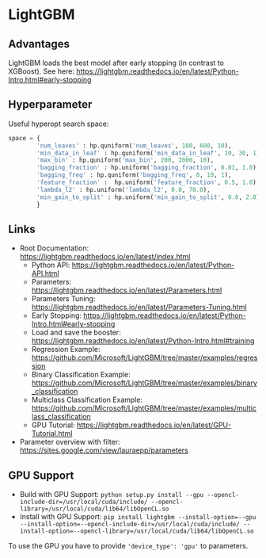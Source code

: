 # LightGBM

## Advantages

LightGBM loads the best model after early stopping (in contrast to
XGBoost). See here:
<https://lightgbm.readthedocs.io/en/latest/Python-Intro.html#early-stopping>

## Hyperparameter

Useful hyperopt search space:

``` python
space = {
        'num_leaves' : hp.quniform('num_leaves', 100, 600, 10),
        'min_data_in_leaf' : hp.quniform('min_data_in_leaf', 10, 30, 1),
        'max_bin' : hp.quniform('max_bin', 200, 2000, 10),
        'bagging_fraction' : hp.uniform('bagging_fraction', 0.01, 1.0),
        'bagging_freq' : hp.quniform('bagging_freq', 0, 10, 1),
        'feature_fraction' :  hp.uniform('feature_fraction', 0.5, 1.0),
        'lambda_l2' : hp.uniform('lambda_l2', 0.0, 70.0),
        'min_gain_to_split' : hp.uniform('min_gain_to_split', 0.0, 2.0),
        }
```

## Links

  - Root Documentation:
    <https://lightgbm.readthedocs.io/en/latest/index.html>
      - Python API:
        <https://lightgbm.readthedocs.io/en/latest/Python-API.html>
      - Parameters:
        <https://lightgbm.readthedocs.io/en/latest/Parameters.html>
      - Parameters Tuning:
        <https://lightgbm.readthedocs.io/en/latest/Parameters-Tuning.html>
      - Early Stopping:
        <https://lightgbm.readthedocs.io/en/latest/Python-Intro.html#early-stopping>
      - Load and save the booster:
        <https://lightgbm.readthedocs.io/en/latest/Python-Intro.html#training>
      - Regression Example:
        <https://github.com/Microsoft/LightGBM/tree/master/examples/regression>
      - Binary Classification Example:
        <https://github.com/Microsoft/LightGBM/tree/master/examples/binary_classification>
      - Multiclass Classification Example:
        <https://github.com/Microsoft/LightGBM/tree/master/examples/multiclass_classification>
      - GPU Tutorial:
        <https://lightgbm.readthedocs.io/en/latest/GPU-Tutorial.html>
  - Parameter overview with filter:
    <https://sites.google.com/view/lauraepp/parameters>

## GPU Support

  - Build with GPU Support: `python setup.py install --gpu
    --opencl-include-dir=/usr/local/cuda/include/
    --opencl-library=/usr/local/cuda/lib64/libOpenCL.so`
  - Install with GPU Support: `pip install lightgbm
    --install-option=--gpu
    --install-option=--opencl-include-dir=/usr/local/cuda/include/
    --install-option=--opencl-library=/usr/local/cuda/lib64/libOpenCL.so`

To use the GPU you have to provide `'device_type': 'gpu'` to parameters.
